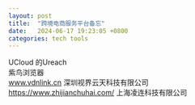 ```yaml
---
layout: post
title:  "跨境电商服务平台备忘"
date:   2024-06-17 19:23:05 +0800
categories: tech tools
---  
```


UCloud 的Ureach  
紫鸟浏览器  
www.vdnlink.cn 深圳视界云天科技有限公司  
https://www.zhijianchuhai.com/  上海凌连科技有限公司  